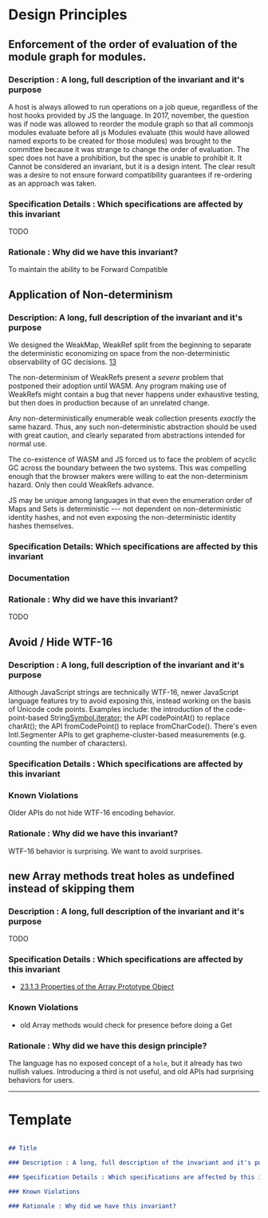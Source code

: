 # Design Principles

## Enforcement of the order of evaluation of the module graph for modules.

### Description : A long, full description of the invariant and it's purpose

A host is always allowed to run operations on a job queue, regardless of the host hooks provided by JS the language. In 2017, november, the question was if node was allowed to reorder the module graph so that all commonjs modules evaluate before all js Modules evaluate (this would have allowed named exports to be created for those modules) was brought to the committee because it was strange to change the order of evaluation. The spec does not have a prohibition, but the spec is unable to prohibit it. It Cannot be considered an invariant, but it is a design intent. The clear result was a desire to not ensure forward compatibility guarantees if re-ordering as an approach was taken.

### Specification Details : Which specifications are affected by this invariant

TODO

### Rationale : Why did we have this invariant?

To maintain the ability to be Forward Compatible

## Application of Non-determinism

### Description: A long, full description of the invariant and it's purpose

We designed the WeakMap, WeakRef split from the beginning to separate the deterministic economizing on space from the non-deterministic observability of GC decisions. [1][2][3][4]

The non-determinism of WeakRefs present a *severe* problem that postponed their adoption until WASM. Any program making use of WeakRefs might contain a bug that never happens under exhaustive testing, but then does in production because of an unrelated change.

Any non-deterministically enumerable weak collection presents *exactly* the same hazard. Thus, any such non-deterministic abstraction should be used with great caution, and clearly separated from abstractions intended for normal use.

The co-existence of WASM and JS forced us to face the problem of acyclic GC across the boundary between the two systems. This was compelling enough that the browser makers were willing to eat the non-determinism hazard. Only then could WeakRefs advance.

JS may be unique among languages in that even the enumeration order of Maps and Sets is deterministic --- not dependent on non-deterministic identity hashes, and not even exposing the non-deterministic identity hashes themselves.

### Specification Details: Which specifications are affected by this invariant


### Documentation

[1]: https://web.archive.org/web/20160731015502/http://wiki.ecmascript.org/doku.php?id=harmony:weak_maps
[2]: https://web.archive.org/web/20160306175520/http://wiki.ecmascript.org/doku.php?id=strawman:weak_refs
[3]: https://web.archive.org/web/20160402121406/http://wiki.ecmascript.org/doku.php?id=strawman:weak_references
[4]: https://web.archive.org/web/20160402121406/http://wiki.ecmascript.org/doku.php?id=strawman:weak_references#a_weakvaluemap


### Rationale : Why did we have this invariant?

TODO

## Avoid / Hide WTF-16
### Description : A long, full description of the invariant and it's purpose

Although JavaScript strings are technically WTF-16, newer JavaScript language features try to avoid exposing this, instead working on the basis of Unicode code points. Examples include: the introduction of the code-point-based String[Symbol.iterator](); the API codePointAt() to replace charAt(); the API fromCodePoint() to replace fromCharCode(). There's even Intl.Segmenter APIs to get grapheme-cluster-based measurements (e.g. counting the number of characters).

### Specification Details : Which specifications are affected by this invariant


### Known Violations

Older APIs do not hide WTF-16 encoding behavior.

### Rationale : Why did we have this invariant?

WTF-16 behavior is surprising. We want to avoid surprises.

## new Array methods treat holes as undefined instead of skipping them
### Description : A long, full description of the invariant and it's purpose

TODO

### Specification Details : Which specifications are affected by this invariant

* [23.1.3 Properties of the Array Prototype Object](https://tc39.es/ecma262/#sec-properties-of-the-array-prototype-object)

### Known Violations

* old Array methods would check for presence before doing a Get

### Rationale : Why did we have this design principle?

The language has no exposed concept of a `hole`, but it already has two nullish values. Introducing
a third is not useful, and old APIs had surprising behaviors for users.

----

# Template

``` markdown

## Title

### Description : A long, full description of the invariant and it's purpose

### Specification Details : Which specifications are affected by this invariant

### Known Violations

### Rationale : Why did we have this invariant?

```
